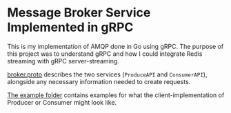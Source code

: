 # Message Broker Service Implemented in gRPC

This is my implementation of AMQP done in Go using gRPC. The purpose of this project was to understand gRPC and how I could integrate Redis streaming with gRPC server-streaming.

[broker.proto](grpc/protos/broker/broker.proto) describes the two services (`ProduceAPI` and `ConsumerAPI`), alongside any necessary information needed to create requests.

[The example folder](grpc/example/) contains examples for what the client-implementation of Producer or Consumer might look like.
